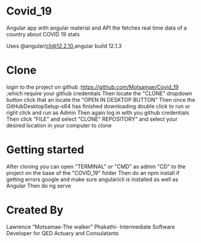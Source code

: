 # Covid_19
Angular app with angular material and API the fetches real time data of a country about COVID 19 stats

Uses @angular/cli@12.2.10,angular build 12.1.3


# Clone
login to the project on github :https://github.com/Motsamae/Covid_19 ;which require your github credentials
Then locate the "CLONE" dropdown button click that an locate the "OPEN IN DESKTOP BUTTON"
Then once the GitHubDesktopSetup-x64 has finished downloading double click to run or right click and run as Admin
Then again log in with you github credentials
Then click "FILE" and select "CLONE" REPOSITORY" and select your desired location in your computer to clone

# Getting started
After cloning you can open "TERMINAL" or "CMD" as admin
"CD" to the project on the base of the "COVID_19" folder
Then do an npm install if getting errors google and make sure angular/cli is installed as well as Angular
Then do ng serve

# Created By
Lawrence "Motsamae-The walker" Phakathi- Intermediate Software Developer for QED Actuary and Consulatants


